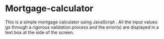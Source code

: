 # Mortgage-calculator

This is a simple mortgage calculator using JavaScript . All the input values go through a rigorous validation process and the error(s) are displayed in a text box at the side of the screen.
